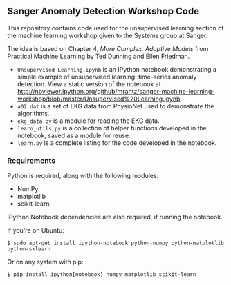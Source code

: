 ## Sanger Anomaly Detection Workshop Code

This repository contains code used for the unsupervised learning section of the
machine learning workshop given to the Systems group at Sanger.

The idea is based on Chapter 4, *More Complex, Adaptive Models* from
[Practical Machine Learning](https://www.safaribooksonline.com/library/view/practical-machine-learning/9781491914151/ch04.html)
by Ted Dunning and Ellen Friedman.

* `Unsupervised Learning.ipynb` is an IPython notebook demonstrating a simple example of unsupervised learning: time-series anomaly detection. View a static version of the notebook at http://nbviewer.ipython.org/github/mrahtz/sanger-machine-learning-workshop/blob/master/Unsupervised%20Learning.ipynb.
* `a02.dat` is a set of EKG data from PhysioNet used to demonstrate the
  algorithms.
* `ekg_data.py` is a module for reading the EKG data.
* `learn_utils.py` is a collection of helper functions developed in the
  notebook, saved as a module for reuse.
* `learn.py` is a complete listing for the code developed in the notebook.

### Requirements

Python is required, along with the following modules:
* NumPy
* matplotlib
* scikit-learn

IPython Notebook dependencies are also required, if running the notebook.

If you're on Ubuntu:
```
$ sudo apt-get install ipython-notebook python-numpy python-matplotlib python-sklearn
```
Or on any system with pip:
```
$ pip install ipython[notebook] numpy matplotlib scikit-learn
```
